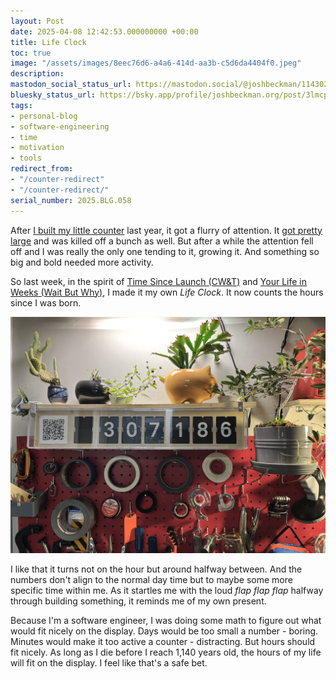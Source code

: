 ```yaml
---
layout: Post
date: 2025-04-08 12:42:53.000000000 +00:00
title: Life Clock
toc: true
image: "/assets/images/8eec76d6-a4a6-414d-aa3b-c5d6da4404f0.jpeg"
description:
mastodon_social_status_url: https://mastodon.social/@joshbeckman/114302854447520150
bluesky_status_url: https://bsky.app/profile/joshbeckman.org/post/3lmcpcgo6u22v
tags:
- personal-blog
- software-engineering
- time
- motivation
- tools
redirect_from:
- "/counter-redirect"
- "/counter-redirect/"
serial_number: 2025.BLG.058
---
```

After [I built my little counter](https://www.joshbeckman.org/blog/breathing-life-into-my-little-counter) last year, it got a flurry of attention. It [got pretty large](https://www.joshbeckman.org/replies/113703362386236392) and was killed off a bunch as well. But after a while the attention fell off and I was really the only one tending to it, growing it. And something so big and bold needed more activity.

So last week, in the spirit of [Time Since Launch (CW&T)](https://cwandt.com/products/time-since-launch?variant=19682206089275) and [Your Life in Weeks (Wait But Why)](https://waitbutwhy.com/2014/05/life-weeks.html), I made it my own *Life Clock*. It now counts the hours since I was born.

![life clock in my studio](/assets/images/8eec76d6-a4a6-414d-aa3b-c5d6da4404f0.jpeg)

I like that it turns not on the hour but around halfway between. And the numbers don't align to the normal day time but to maybe some more specific time within me. As it startles me with the loud *flap flap flap* halfway through building something, it reminds me of my own present.

Because I'm a software engineer, I was doing some math to figure out what would fit nicely on the display. Days would be too small a number - boring. Minutes would make it too active a counter - distracting. But hours should fit nicely. As long as I die before I reach 1,140 years old, the hours of my life will fit on the display. I feel like that's a safe bet.

